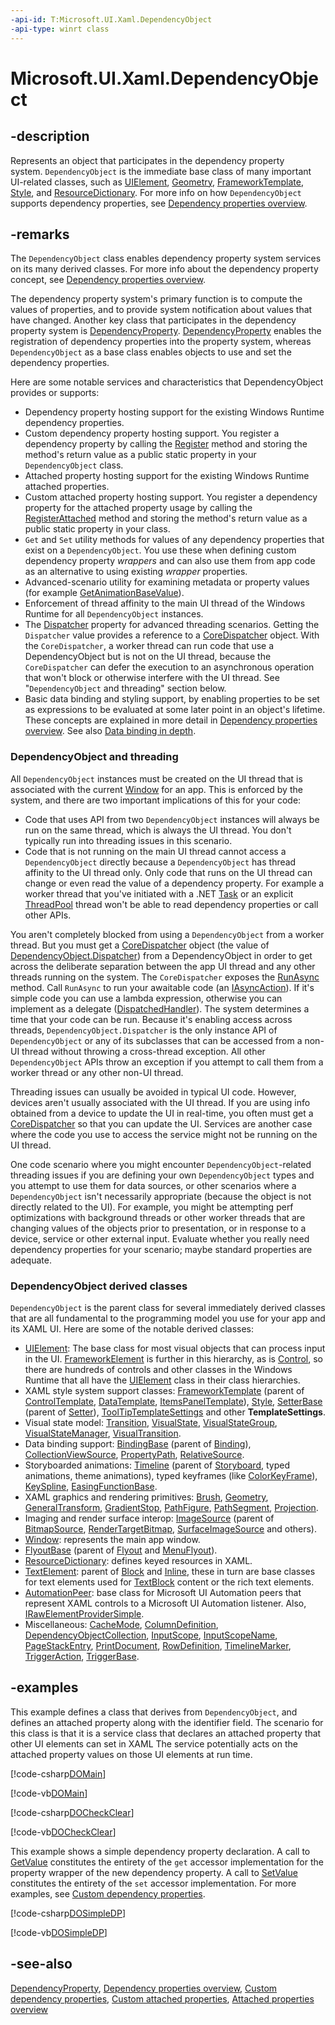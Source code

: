 ```yaml
---
-api-id: T:Microsoft.UI.Xaml.DependencyObject
-api-type: winrt class
---
```


<!-- Class syntax.
public class DependencyObject : Microsoft.UI.Xaml.IDependencyObject, Microsoft.UI.Xaml.IDependencyObject2
-->

# Microsoft.UI.Xaml.DependencyObject

## -description

Represents an object that participates in the dependency property system. `DependencyObject` is the immediate base class of many important UI-related classes, such as [UIElement](uielement.md), [Geometry](../microsoft.ui.xaml.media/geometry.md), [FrameworkTemplate](frameworktemplate.md), [Style](style.md), and [ResourceDictionary](resourcedictionary.md). For more info on how `DependencyObject` supports dependency properties, see [Dependency properties overview](/windows/uwp/xaml-platform/dependency-properties-overview).

## -remarks

The `DependencyObject` class enables dependency property system services on its many derived classes. For more info about the dependency property concept, see [Dependency properties overview](/windows/uwp/xaml-platform/dependency-properties-overview).

The dependency property system's primary function is to compute the values of properties, and to provide system notification about values that have changed. Another key class that participates in the dependency property system is [DependencyProperty](dependencyproperty.md). [DependencyProperty](dependencyproperty.md) enables the registration of dependency properties into the property system, whereas `DependencyObject` as a base class enables objects to use and set the dependency properties.

Here are some notable services and characteristics that DependencyObject provides or supports:

+ Dependency property hosting support for the existing Windows Runtime dependency properties.
+ Custom dependency property hosting support. You register a dependency property by calling the [Register](dependencyproperty_register_928563513.md) method and storing the method's return value as a public static property in your `DependencyObject` class.
+ Attached property hosting support for the existing Windows Runtime attached properties.
+ Custom attached property hosting support. You register a dependency property for the attached property usage by calling the [RegisterAttached](dependencyproperty_registerattached_518296660.md) method and storing the method's return value as a public static property in your class.
+ `Get` and `Set` utility methods for values of any dependency properties that exist on a `DependencyObject`. You use these when defining custom dependency property _wrappers_ and can also use them from app code as an alternative to using existing _wrapper_ properties.
+ Advanced-scenario utility for examining metadata or property values (for example [GetAnimationBaseValue](dependencyobject_getanimationbasevalue_1955567622.md)).
+ Enforcement of thread affinity to the main UI thread of the Windows Runtime for all `DependencyObject` instances.
+ The [Dispatcher](dependencyobject_dispatcher.md) property for advanced threading scenarios. Getting the `Dispatcher` value provides a reference to a [CoreDispatcher](/uwp/api/windows.ui.core.coredispatcher) object. With the `CoreDispatcher`, a worker thread can run code that use a DependencyObject but is not on the UI thread, because the `CoreDispatcher` can defer the execution to an asynchronous operation that won't block or otherwise interfere with the UI thread. See "`DependencyObject` and threading" section below.
+ Basic data binding and styling support, by enabling properties to be set as expressions to be evaluated at some later point in an object's lifetime. These concepts are explained in more detail in [Dependency properties overview](/windows/uwp/xaml-platform/dependency-properties-overview). See also [Data binding in depth](/windows/uwp/data-binding/data-binding-in-depth).

### **DependencyObject** and threading

All `DependencyObject` instances must be created on the UI thread that is associated with the current [Window](window.md) for an app. This is enforced by the system, and there are two important implications of this for your code:

+ Code that uses API from two `DependencyObject` instances will always be run on the same thread, which is always the UI thread. You don't typically run into threading issues in this scenario.
+ Code that is not running on the main UI thread cannot access a `DependencyObject` directly because a `DependencyObject` has thread affinity to the UI thread only. Only code that runs on the UI thread can change or even read the value of a dependency property. For example a worker thread that you've initiated with a .NET [Task](/dotnet/api/system.threading.tasks.task) or an explicit [ThreadPool](/uwp/api/windows.system.threading.threadpool) thread won't be able to read dependency properties or call other APIs.

You aren't completely blocked from using a `DependencyObject` from a worker thread. But you must get a [CoreDispatcher](/uwp/api/windows.ui.core.coredispatcher) object (the value of [DependencyObject.Dispatcher](dependencyobject_dispatcher.md)) from a DependencyObject in order to get across the deliberate separation between the app UI thread and any other threads running on the system. The `CoreDispatcher` exposes the [RunAsync](/uwp/api/windows.ui.core.coredispatcher.runasync) method. Call `RunAsync` to run your awaitable code (an [IAsyncAction](/uwp/api/windows.foundation.iasyncaction)). If it's simple code you can use a lambda expression, otherwise you can implement as a delegate ([DispatchedHandler](/uwp/api/windows.ui.core.dispatchedhandler)). The system determines a time that your code can be run. Because it's enabling access across threads, `DependencyObject.Dispatcher` is the only instance API of `DependencyObject` or any of its subclasses that can be accessed from a non-UI thread without throwing a cross-thread exception. All other `DependencyObject` APIs throw an exception if you attempt to call them from a worker thread or any other non-UI thread.

Threading issues can usually be avoided in typical UI code. However, devices aren't usually associated with the UI thread. If you are using info obtained from a device to update the UI in real-time, you often must get a [CoreDispatcher](/uwp/api/windows.ui.core.coredispatcher) so that you can update the UI. Services are another case where the code you use to access the service might not be running on the UI thread.

One code scenario where you might encounter `DependencyObject`-related threading issues if you are defining your own `DependencyObject` types and you attempt to use them for data sources, or other scenarios where a `DependencyObject` isn't necessarily appropriate (because the object is not directly related to the UI). For example, you might be attempting perf optimizations with background threads or other worker threads that are changing values of the objects prior to presentation, or in response to a device, service or other external input. Evaluate whether you really need dependency properties for your scenario; maybe standard properties are adequate.

### **DependencyObject** derived classes

`DependencyObject` is the parent class for several immediately derived classes that are all fundamental to the programming model you use for your app and its XAML UI. Here are some of the notable derived classes:

+ [UIElement](uielement.md): The base class for most visual objects that can process input in the UI. [FrameworkElement](frameworkelement.md) is further in this hierarchy, as is [Control](../microsoft.ui.xaml.controls/control.md), so there are hundreds of controls and other classes in the Windows Runtime that all have the [UIElement](uielement.md) class in their class hierarchies.
+ XAML style system support classes: [FrameworkTemplate](frameworktemplate.md) (parent of [ControlTemplate](../microsoft.ui.xaml.controls/controltemplate.md), [DataTemplate](datatemplate.md), [ItemsPanelTemplate](../microsoft.ui.xaml.controls/itemspaneltemplate.md)), [Style](style.md), [SetterBase](setterbase.md) (parent of [Setter](setter.md)), [ToolTipTemplateSettings](../microsoft.ui.xaml.controls.primitives/tooltiptemplatesettings.md) and other **TemplateSettings**.
+ Visual state model: [Transition](../microsoft.ui.xaml.media.animation/transition.md), [VisualState](visualstate.md), [VisualStateGroup](visualstategroup.md), [VisualStateManager](visualstatemanager.md), [VisualTransition](visualtransition.md).
+ Data binding support: [BindingBase](../microsoft.ui.xaml.data/bindingbase.md) (parent of [Binding](../microsoft.ui.xaml.data/binding.md)), [CollectionViewSource](../microsoft.ui.xaml.data/collectionviewsource.md), [PropertyPath](propertypath.md), [RelativeSource](../microsoft.ui.xaml.data/relativesource.md).
+ Storyboarded animations: [Timeline](../microsoft.ui.xaml.media.animation/timeline.md) (parent of [Storyboard](../microsoft.ui.xaml.media.animation/storyboard.md), typed animations, theme animations), typed keyframes (like [ColorKeyFrame](../microsoft.ui.xaml.media.animation/colorkeyframe.md)), [KeySpline](../microsoft.ui.xaml.media.animation/keyspline.md), [EasingFunctionBase](../microsoft.ui.xaml.media.animation/easingfunctionbase.md).
+ XAML graphics and rendering primitives: [Brush](../microsoft.ui.xaml.media/brush.md), [Geometry](../microsoft.ui.xaml.media/geometry.md), [GeneralTransform](../microsoft.ui.xaml.media/generaltransform.md), [GradientStop](../microsoft.ui.xaml.media/gradientstop.md), [PathFigure](../microsoft.ui.xaml.media/pathfigure.md), [PathSegment](../microsoft.ui.xaml.media/pathsegment.md), [Projection](../microsoft.ui.xaml.media/projection.md).
+ Imaging and render surface interop: [ImageSource](../microsoft.ui.xaml.media/imagesource.md) (parent of [BitmapSource](../microsoft.ui.xaml.media.imaging/bitmapsource.md), [RenderTargetBitmap](../microsoft.ui.xaml.media.imaging/rendertargetbitmap.md), [SurfaceImageSource](../microsoft.ui.xaml.media.imaging/surfaceimagesource.md) and others).
+ [Window](window.md): represents the main app window.
+ [FlyoutBase](../microsoft.ui.xaml.controls.primitives/flyoutbase.md) (parent of [Flyout](../microsoft.ui.xaml.controls/flyout.md) and [MenuFlyout](../microsoft.ui.xaml.controls/menuflyout.md)).
+ [ResourceDictionary](resourcedictionary.md): defines keyed resources in XAML.
+ [TextElement](../microsoft.ui.xaml.documents/textelement.md): parent of [Block](../microsoft.ui.xaml.documents/block.md) and [Inline](../microsoft.ui.xaml.documents/inline.md), these in turn are base classes for text elements used for [TextBlock](../microsoft.ui.xaml.controls/textblock.md) content or the rich text elements.
+ [AutomationPeer](../microsoft.ui.xaml.automation.peers/automationpeer.md): base class for Microsoft UI Automation peers that represent XAML controls to a Microsoft UI Automation listener. Also, [IRawElementProviderSimple](../microsoft.ui.xaml.automation.provider/irawelementprovidersimple.md).
+ Miscellaneous: [CacheMode](uielement_cachemode.md), [ColumnDefinition](../microsoft.ui.xaml.controls/columndefinition.md), [DependencyObjectCollection](dependencyobjectcollection.md), [InputScope](../microsoft.ui.xaml.input/inputscope.md), [InputScopeName](../microsoft.ui.xaml.input/inputscopename.md), [PageStackEntry](../microsoft.ui.xaml.navigation/pagestackentry.md), [PrintDocument](../microsoft.ui.xaml.printing/printdocument.md), [RowDefinition](../microsoft.ui.xaml.controls/rowdefinition.md), [TimelineMarker](../microsoft.ui.xaml.media/timelinemarker.md), [TriggerAction](triggeraction.md), [TriggerBase](triggerbase.md).

## -examples

This example defines a class that derives from `DependencyObject`, and defines an attached property along with the identifier field. The scenario for this class is that it is a service class that declares an attached property that other UI elements can set in XAML The service potentially acts on the attached property values on those UI elements at run time.

[!code-csharp[DOMain](../microsoft.ui.xaml/code/DOandDP/csharp/Class1.cs#SnippetDOMain)]

[!code-vb[DOMain](../microsoft.ui.xaml/code/DOandDP/vbnet/Class1.vb#SnippetDOMain)]

[!code-csharp[DOCheckClear](../microsoft.ui.xaml/code/DOandDP/csharp/Class1.cs#SnippetDOCheckClear)]

[!code-vb[DOCheckClear](../microsoft.ui.xaml/code/DOandDP/vbnet/Class1.vb#SnippetDOCheckClear)]

This example shows a simple dependency property declaration. A call to [GetValue](dependencyobject_getvalue_229640130.md) constitutes the entirety of the `get` accessor implementation for the property wrapper of the new dependency property. A call to [SetValue](dependencyobject_setvalue_1212521140.md) constitutes the entirety of the `set` accessor implementation. For more examples, see [Custom dependency properties](/windows/uwp/xaml-platform/custom-dependency-properties).

[!code-csharp[DOSimpleDP](../microsoft.ui.xaml/code/DOandDP/csharp/Class1.cs#DOSimpleDP)]

[!code-vb[DOSimpleDP](../microsoft.ui.xaml/code/DOandDP/vbnet/Class1.vb#DOSimpleDP)]

## -see-also

[DependencyProperty](dependencyproperty.md), [Dependency properties overview](/windows/uwp/xaml-platform/dependency-properties-overview), [Custom dependency properties](/windows/uwp/xaml-platform/custom-dependency-properties), [Custom attached properties](/windows/uwp/xaml-platform/custom-attached-properties), [Attached properties overview](/windows/uwp/xaml-platform/attached-properties-overview)

